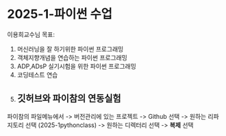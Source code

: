 # 2025-1-파이썬 수업
이용희교수님
목표:

1. 머신러닝을 잘 하기위한 파이썬 프로그래밍
2. 객체지향개념을 연습하는 파이썬 프로그래밍
3. ADP,ADsP 실기시험을 위한 파이썬 프로그래밍
4. 코딩테스트 연습
5. ## 깃허브와 파이참의 연동실험
파이참의 파일메뉴에서 -> 버전관리에 있는 프로젝트 -> Github 선택 -> 원하는 리파지토리 선택 (2025-1pythonclass) -> 원하는 디렉터리 선택 -> **복제** 선택
